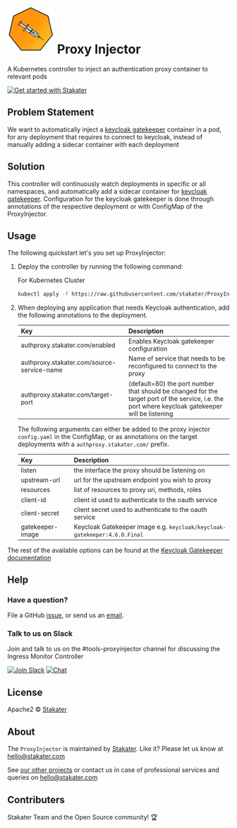 # ![](assets/web/proxyinjector-round-100px.png) Proxy Injector
A Kubernetes controller to inject an authentication proxy container to relevant pods

[![Get started with Stakater](https://stakater.github.io/README/stakater-github-banner.png)](http://stakater.com/?utm_source=ProxyInjector&utm_medium=github)

## Problem Statement

We want to automatically inject a [keycloak gatekeeper](https://github.com/keycloak/keycloak-gatekeeper) container in a pod, for any deployment that requires to connect
 to keycloak, instead of manually adding a sidecar container with each deployment 

## Solution

This controller will continuously watch deployments in specific or all namespaces, and automatically add a sidecar container for [keycloak gatekeeper](https://github.com/keycloak/keycloak-gatekeeper). Configuration for the keycloak gatekeeper is done through annotations of the respective deployment or with ConfigMap of the ProxyInjector.


## Usage

The following quickstart let's you set up ProxyInjector:

1. Deploy the controller by running the following command:

    For Kubernetes Cluster
   ```bash
   kubectl apply -f https://raw.githubusercontent.com/stakater/ProxyInjector/master/deployments/kubernetes/proxyinjector.yaml -n default

2. When deploying any application that needs Keycloak authentication, add the following annotations to the deployment.
  
    | Key                                        | Description                                                                                                                                       |
    |--------------------------------------------|---------------------------------------------------------------------------------------------------------------------------------------------------|
    | authproxy.stakater.com/enabled             | Enables Keycloak gatekeeper configuration                                                                                                         |
    | authproxy.stakater.com/source-service-name | Name of service that needs to be reconfigured to connect to the proxy                                                                             |
    | authproxy.stakater.com/target-port         | (default=80) the port number that should be changed for the target port of the service, i.e. the port where keycloak gatekeeper will be listening |
    
    The following arguments can either be added to the proxy injector `config.yaml` in the ConfigMap, or as annotations
    on the target deployments with a `authproxy.stakater.com/` prefix.

    | Key              | Description                                                               |
    |------------------|---------------------------------------------------------------------------|
    | listen           | the interface the proxy should be listening on                            |
    | upstream-url     | url for the upstream endpoint you wish to proxy                           |
    | resources        | list of resources to proxy uri, methods, roles                            |
    | client-id        | client id used to authenticate to the oauth service                       |
    | client-secret    | client secret used to authenticate to the oauth service                   |
    | gatekeeper-image | Keycloak Gatekeeper image e.g. `keycloak/keycloak-gatekeeper:4.6.0.Final` |

The rest of the available options can be found at the [Keycloak Gatekeeper documentation](https://github.com/keycloak/keycloak-gatekeeper#keycloak-proxy)
 
## Help

### Have a question?
File a GitHub [issue](https://github.com/stakater/ProxyInjector/issues), or send us an [email](mailto:hello@stakater.com).

### Talk to us on Slack
Join and talk to us on the #tools-proxyinjector channel for discussing the Ingress Monitor Controller

[![Join Slack](https://stakater.github.io/README/stakater-join-slack-btn.png)](https://stakater-slack.herokuapp.com/)
[![Chat](https://stakater.github.io/README/stakater-chat-btn.png)](https://stakater.slack.com/messages/)

## License

Apache2 © [Stakater](http://stakater.com)

## About

The `ProxyInjector` is maintained by [Stakater][website]. Like it? Please let us know at <hello@stakater.com>

See [our other projects][community]
or contact us in case of professional services and queries on <hello@stakater.com>

  [website]: http://stakater.com/
  [community]: https://www.stakater.com/projects-overview.html

## Contributers

Stakater Team and the Open Source community! :trophy:
